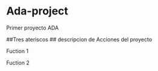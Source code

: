 # Ada-project
Primer proyecto ADA



##Tres ateriscos ## descripcion de Acciones del proyecto 



 Fuction 1
 
 
 
 Fuction 2
